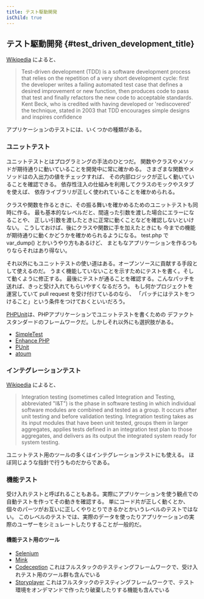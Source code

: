 ```yaml
---
title: テスト駆動開発
isChild: true
---
```


## テスト駆動開発 {#test_driven_development_title}

[Wikipedia](http://en.wikipedia.org/wiki/Test-driven_development) によると、

> Test-driven development (TDD) is a software development process that relies on the repetition of a very short development cycle: first the developer writes a failing automated test case that defines a desired improvement or new function, then produces code to pass that test and finally refactors the new code to acceptable standards. Kent Beck, who is credited with having developed or 'rediscovered' the technique, stated in 2003 that TDD encourages simple designs and inspires confidence

アプリケーションのテストには、いくつかの種類がある。

### ユニットテスト

ユニットテストとはプログラミングの手法のひとつだ。
関数やクラスやメソッドが期待通りに動いていることを開発中に常に確かめる。
さまざまな関数やメソッドはの入出力の値をチェックすれば、
その内部ロジックが正しく動いていることを確認できる。
依存性注入の仕組みを利用してクラスのモックやスタブを使えば、
依存ライブラリが正しく使われていることを確かめられる。

クラスや関数を作るときに、その振る舞いを確かめるためのユニットテストも同時に作る。
最も基本的なレベルだと、間違った引数を渡した場合にエラーになることや、
正しい引数を渡したときに正常に動くことなどを確認しないといけない。
こうしておけば、後にクラスや関数に手を加えたときにも
今までの機能が期待通りに動くかどうかを確かめられるようになる。
test.php で var_dump() とかいうやり方もあるけど、
まともなアプリケーションを作るつもりならそれはあり得ない。

それ以外にもユニットテストの使い道はある。オープンソースに貢献する手段として使えるのだ。
うまく機能していないことを示すためにテストを書く。そして動くように修正する。
最後にテストが通ることを確認する。こんなパッチを送れば、きっと受け入れてもらいやすくなるだろう。
もし何かプロジェクトを運営していて pull request を受け付けているのなら、
「パッチにはテストをつけること」という条件をつけておくといいだろう。

[PHPUnit](http://phpunit.de)は、PHPアプリケーションでユニットテストを書くための
デファクトスタンダードのフレームワークだ。しかしそれ以外にも選択肢がある。

* [SimpleTest](http://simpletest.org)
* [Enhance PHP](http://www.enhance-php.com/)
* [PUnit](http://punit.smf.me.uk/)
* [atoum](https://github.com/atoum/atoum)

### インテグレーションテスト

[Wikipedia](http://en.wikipedia.org/wiki/Integration_testing) によると、

> Integration testing (sometimes called Integration and Testing, abbreviated "I&T") is the phase in software testing in which individual software modules are combined and tested as a group. It occurs after unit testing and before validation testing. Integration testing takes as its input modules that have been unit tested, groups them in larger aggregates, applies tests defined in an integration test plan to those aggregates, and delivers as its output the integrated system ready for system testing.

ユニットテスト用のツールの多くはインテグレーションテストにも使える。
ほぼ同じような指針で行うものだからである。

### 機能テスト

受け入れテストと呼ばれることもある。実際にアプリケーションを使う観点での自動テストを作ってその動きを確認する。
単にコード片が正しく動くとか、個々のパーツがお互いに正しくやりとりできるかとかいうレベルのテストではない。
このレベルのテストでは、実際のデータを使ったりアプリケーションの実際のユーザーをシミュレートしたりすることが一般的だ。

#### 機能テスト用のツール

* [Selenium](http://seleniumhq.com)
* [Mink](http://mink.behat.org)
* [Codeception](http://codeception.com) これはフルスタックのテスティングフレームワークで、受け入れテスト用のツール群も含んでいる
* [Storyplayer](http://datasift.github.io/storyplayer) これはフルスタックのテスティングフレームワークで、テスト環境をオンデマンドで作ったり破棄したりする機能も含んでいる
